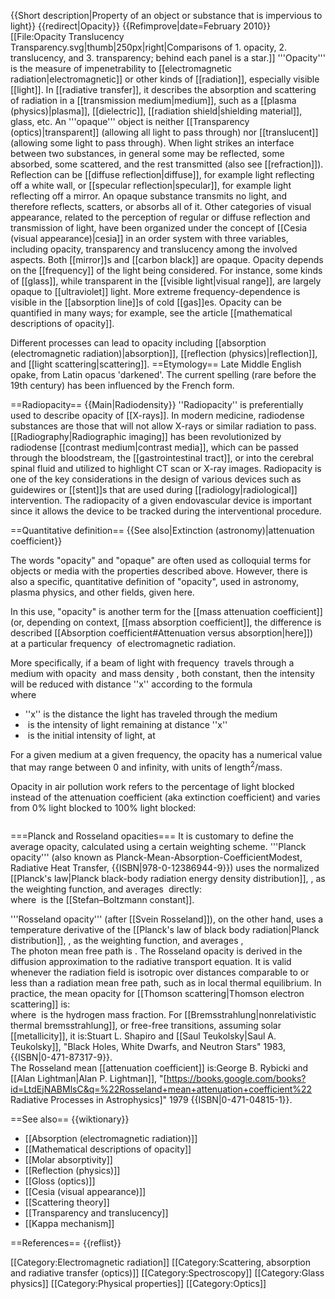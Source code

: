 {{Short description|Property of an object or substance that is impervious to light}}
{{redirect|Opacity}}
{{Refimprove|date=February 2010}}
[[File:Opacity Translucency Transparency.svg|thumb|250px|right|Comparisons of 1. opacity, 2. translucency, and 3. transparency; behind each panel is a star.]]
'''Opacity''' is the measure of impenetrability to [[electromagnetic radiation|electromagnetic]] or other kinds of [[radiation]], especially visible [[light]].  In [[radiative transfer]], it describes the absorption and scattering of radiation in a [[transmission medium|medium]], such as a [[plasma (physics)|plasma]], [[dielectric]], [[radiation shield|shielding material]], glass, etc. An '''opaque''' object is neither [[Transparency (optics)|transparent]] (allowing all light to pass through) nor [[translucent]] (allowing some light to pass through). When light strikes an interface between two substances, in general some may be reflected, some absorbed, some scattered, and the rest transmitted (also see [[refraction]]). Reflection can be [[diffuse reflection|diffuse]], for example light reflecting off a white wall, or [[specular reflection|specular]], for example light reflecting off a mirror. An opaque substance transmits no light, and therefore reflects, scatters, or absorbs all of it. Other categories of visual appearance, related to the perception of regular or diffuse reflection and transmission of light, have been organized under the concept of [[Cesia (visual appearance)|cesia]] in an order system with three variables, including opacity, transparency and translucency among the involved aspects. Both [[mirror]]s and [[carbon black]] are opaque. Opacity depends on the [[frequency]] of the light being considered. For instance, some kinds of [[glass]], while transparent in the [[visible light|visual range]], are largely opaque to [[ultraviolet]] light. More extreme frequency-dependence is visible in the [[absorption line]]s of cold [[gas]]es. Opacity can be quantified in many ways; for example, see the article [[mathematical descriptions of opacity]].

Different processes can lead to opacity including [[absorption (electromagnetic radiation)|absorption]], [[reflection (physics)|reflection]], and [[light scattering|scattering]].
==Etymology==
Late Middle English opake, from Latin opacus 'darkened'. The current spelling (rare before the 19th century) has been influenced by the French form.

==Radiopacity==
{{Main|Radiodensity}}
''Radiopacity'' is preferentially used to describe opacity of [[X-rays]]. In modern medicine, radiodense substances are those that will not allow X-rays or similar radiation to pass. [[Radiography|Radiographic imaging]] has been revolutionized by radiodense [[contrast medium|contrast media]], which can be passed through the bloodstream, the [[gastrointestinal tract]], or into the cerebral spinal fluid and utilized to highlight CT scan or X-ray images. Radiopacity is one of the key considerations in the design of various devices such as guidewires or [[stent]]s that are used during [[radiology|radiological]] intervention. The radiopacity of a given endovascular device is important since it allows the device to be tracked during the interventional procedure.

==Quantitative definition==
{{See also|Extinction (astronomy)|attenuation coefficient}}

The words "opacity" and "opaque" are often used as colloquial terms for objects or media with the properties described above. However, there is also a specific, quantitative definition of "opacity", used in astronomy, plasma physics, and other fields, given here.

In this use, "opacity" is another term for the [[mass attenuation coefficient]] (or, depending on context, [[mass absorption coefficient]], the difference is described [[Absorption coefficient#Attenuation versus absorption|here]]) <math>\kappa_\nu</math> at a particular frequency <math>\nu</math> of electromagnetic radiation.

More specifically, if a beam of light with frequency <math>\nu</math> travels through a medium with opacity <math>\kappa_\nu</math> and mass density <math>\rho</math>, both constant, then the intensity will be reduced with distance ''x'' according to the formula
<math display="block">I(x) = I_0 e^{-\kappa_\nu \rho x}</math>
where
* ''x'' is the distance the light has traveled through the medium
* <math>I(x)</math> is the intensity of light remaining at distance ''x''
* <math>I_0</math> is the initial intensity of light, at <math>x = 0</math>

For a given medium at a given frequency, the opacity has a numerical value that may range between 0 and infinity, with units of length<sup>2</sup>/mass.

Opacity in air pollution work refers to the percentage of light blocked instead of the attenuation coefficient (aka extinction coefficient) and varies from 0% light blocked to 100% light blocked:

<math display="block">\text{Opacity} = 100\% \left(1-\frac{I(x)}{I_0} \right)</math>

===Planck and Rosseland opacities===
It is customary to define the average opacity, calculated using a certain weighting scheme. '''Planck opacity''' (also known as Planck-Mean-Absorption-Coefficient<ref>Modest, Radiative Heat Transfer, {{ISBN|978-0-12386944-9}}</ref>) uses the normalized [[Planck's law|Planck black-body radiation energy density distribution]], <math> B_{\nu}(T)</math>, as the weighting function, and averages <math>\kappa_\nu</math> directly:
<math display="block">\kappa_{Pl}={\int_0^\infty \kappa_\nu B_\nu(T) d\nu \over   \int_0^\infty B_\nu(T) d\nu }=\left( { \pi \over \sigma T^4}\right) \int_0^\infty \kappa_\nu B_\nu(T) d\nu ,</math>
where <math>\sigma</math> is the [[Stefan–Boltzmann constant]].

'''Rosseland opacity''' (after [[Svein Rosseland]]), on the other hand, uses a temperature derivative of the [[Planck's law of black body radiation|Planck distribution]], <math>u(\nu, T)=\partial B_\nu(T)/\partial T</math>, as the weighting function, and averages <math>\kappa_\nu^{-1}</math>,
<math display="block">\frac{1}{\kappa} = \frac{\int_0^{\infty} \kappa_{\nu}^{-1} u(\nu, T) d\nu }{\int_0^{\infty} u(\nu,T) d\nu}.</math>
The photon mean free path is  <math>\lambda_\nu = (\kappa_\nu \rho)^{-1}</math>. The Rosseland opacity is derived in the diffusion approximation to the radiative transport equation. It is valid whenever the radiation field is isotropic over distances comparable to or less than a radiation mean free path, such as in local thermal equilibrium. In practice, the mean opacity for [[Thomson scattering|Thomson electron scattering]] is:
<math display="block">\kappa_{\rm es} = 0.20(1+X) \,\mathrm{cm^2 \, g^{-1}}</math>
where <math> X </math> is the hydrogen mass fraction. For [[Bremsstrahlung|nonrelativistic thermal bremsstrahlung]], or free-free transitions, assuming solar [[metallicity]], it is:<ref>Stuart L. Shapiro and [[Saul Teukolsky|Saul A. Teukolsky]], "Black Holes, White Dwarfs, and Neutron Stars" 1983, {{ISBN|0-471-87317-9}}.</ref>
<math display="block">\kappa_{\rm ff}(\rho, T) = 0.64 \times 10^{23} (\rho[ {\rm g}~ {\rm\, cm}^{-3}])(T[{\rm K}])^{-7/2} {\rm\, cm}^2 {\rm\, g}^{-1}.</math>
The Rosseland mean [[attenuation coefficient]] is:<ref>George B. Rybicki and [[Alan Lightman|Alan P. Lightman]], "[https://books.google.com/books?id=LtdEjNABMlsC&q=%22Rosseland+mean+attenuation+coefficient%22 Radiative Processes in Astrophysics]" 1979 {{ISBN|0-471-04815-1}}.</ref>
<math display="block">\frac{1}{\kappa} = \frac{\int_0^{\infty} (\kappa_{\nu, {\rm es}} + \kappa_{\nu, {\rm ff}})^{-1} u(\nu, T) d\nu }{\int_0^{\infty} u(\nu,T) d\nu}.</math>

==See also==
{{wiktionary}}
* [[Absorption (electromagnetic radiation)]]
* [[Mathematical descriptions of opacity]]
* [[Molar absorptivity]]
* [[Reflection (physics)]]
* [[Gloss (optics)]]
* [[Cesia (visual appearance)]]
* [[Scattering theory]]
* [[Transparency and translucency]]
* [[Kappa mechanism]]

==References==
{{reflist}}

[[Category:Electromagnetic radiation]]
[[Category:Scattering, absorption and radiative transfer (optics)]]
[[Category:Spectroscopy]]
[[Category:Glass physics]]
[[Category:Physical properties]]
[[Category:Optics]]